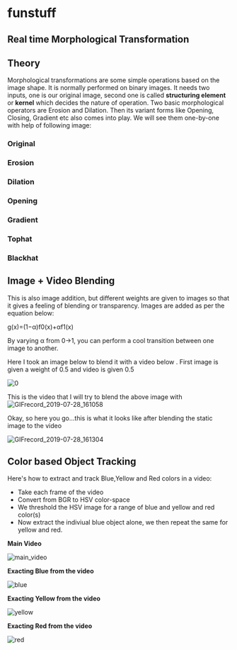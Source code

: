 # funstuff

<h2>Real time Morphological Transformation</h2>
<h2>Theory </h2>
<p>Morphological transformations are some simple operations based on the image shape. It is normally performed on binary images. It needs two inputs, one is our original image, second one is called <b>structuring element</b> or <b>kernel</b> which decides the nature of operation. Two basic morphological operators are Erosion and Dilation. Then its variant forms like Opening, Closing, Gradient etc also comes into play. We will see them one-by-one with help of following image:</p>
<h3> Original </h3>

 <h3>Erosion</h3>
 
  <h3>Dilation</h3>
  
  <h3>Opening</h3>
  
  <h3> Gradient</h3>
  
  <h3>Tophat</h3>
  
  <h3>Blackhat</h3>




<h2>Image + Video Blending </h2>
<p>This is also image addition, but different weights are given to images so that it gives a feeling of blending or transparency. Images are added as per the equation below:</p>
<p> g(x)=(1−α)f0(x)+αf1(x) </p>

<p>By varying α from 0→1, you can perform a cool transition between one image to another.</p>
<p>Here I took an image below to blend it with a video below . First image is given a weight of 0.5 and video is given 0.5 <a class="el" </p>

![0](https://user-images.githubusercontent.com/36055506/62014385-40dbe480-b155-11e9-9995-2e68e1e63811.jpg) 

This is the video that I will try to blend the above image with
![GIFrecord_2019-07-28_161058](https://user-images.githubusercontent.com/36055506/62014409-a039f480-b155-11e9-8e86-facccdbeb5b7.gif)

Okay, so here you go...this is what it looks like after blending the static image to the video

![GIFrecord_2019-07-28_161304](https://user-images.githubusercontent.com/36055506/62014438-dd9e8200-b155-11e9-827a-14bc7aecac6c.gif)

<h2>Color based Object Tracking</h2>
<p>Here's how to extract and track Blue,Yellow and Red colors in a video:</p>
<ul>
<li>Take each frame of the video</li>
<li>Convert from BGR to HSV color-space</li>
<li>We threshold the HSV image for a range of blue and yellow and red color(s)</li>
<li>Now extract the indiviual blue object alone, we then repeat the same for yellow and red.</li>
</ul>

**Main Video**

![main_video](https://user-images.githubusercontent.com/36055506/62015464-af726f80-b160-11e9-8e9d-87d5c4e9cda5.gif) 

**Exacting Blue from the video**

![blue](https://user-images.githubusercontent.com/36055506/62015467-b6997d80-b160-11e9-90ba-62e4fb559c1d.gif)

**Exacting Yellow from the video**

![yellow](https://user-images.githubusercontent.com/36055506/62015471-c1eca900-b160-11e9-9762-f026dd33a50c.gif)

**Exacting Red from the video**

![red](https://user-images.githubusercontent.com/36055506/62015474-c87b2080-b160-11e9-8a17-f2080965d2ed.gif)


